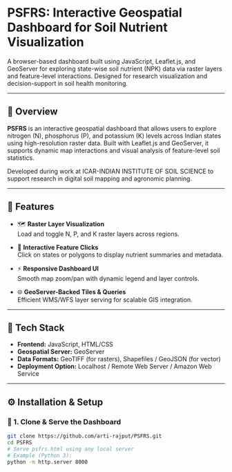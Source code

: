 # PSFRS: Interactive Geospatial Dashboard for Soil Nutrient Visualization

A browser-based dashboard built using JavaScript, Leaflet.js, and GeoServer for exploring state-wise soil nutrient (NPK) data via raster layers and feature-level interactions. Designed for research visualization and decision-support in soil health monitoring.

---

## 📌 Overview

**PSFRS** is an interactive geospatial dashboard that allows users to explore nitrogen (N), phosphorus (P), and potassium (K) levels across Indian states using high-resolution raster data. Built with Leaflet.js and GeoServer, it supports dynamic map interactions and visual analysis of feature-level soil statistics.

Developed during work at ICAR-INDIAN INSTITUTE OF SOIL SCIENCE to support research in digital soil mapping and agronomic planning.

---

## 🚀 Features

- 🗺️ **Raster Layer Visualization**  
  Load and toggle N, P, and K raster layers across regions.

- 📍 **Interactive Feature Clicks**  
  Click on states or polygons to display nutrient summaries and metadata.

- ⚡ **Responsive Dashboard UI**  
  Smooth map zoom/pan with dynamic legend and layer controls.

- 🌐 **GeoServer-Backed Tiles & Queries**  
  Efficient WMS/WFS layer serving for scalable GIS integration.

---

## 🧰 Tech Stack

- **Frontend:** JavaScript, HTML/CSS
- **Geospatial Server:** GeoServer
- **Data Formats:** GeoTIFF (for rasters), Shapefiles / GeoJSON (for vector)
- **Deployment Option:** Localhost / Remote Web Server / Amazon Web Service

---

## ⚙️ Installation & Setup

### 📁 1. Clone & Serve the Dashboard
```bash
git clone https://github.com/arti-rajput/PSFRS.git
cd PSFRS
# Serve psfrs.html using any local server
# Example (Python 3):
python -m http.server 8000
